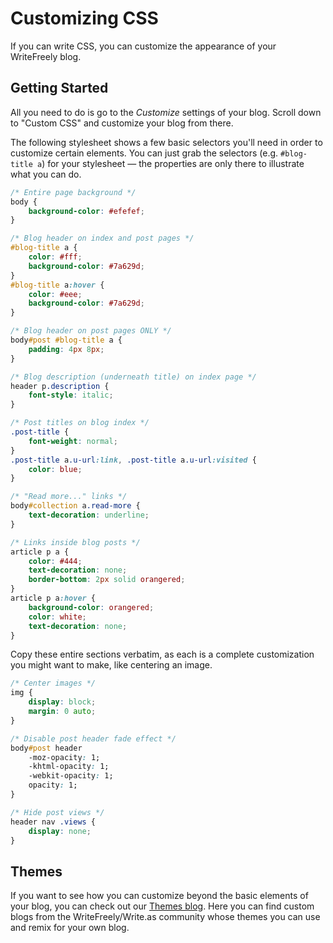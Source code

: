 # Customizing CSS

If you can write CSS, you can customize the appearance of your WriteFreely blog.

## Getting Started

All you need to do is go to the _Customize_ settings of your blog. Scroll down to "Custom CSS" and customize your blog from there.

The following stylesheet shows a few basic selectors you'll need in order to customize certain elements. You can just grab the selectors (e.g. `#blog-title a`) for your stylesheet — the properties are only there to illustrate what you can do.

```css
/* Entire page background */
body {
    background-color: #efefef;
}

/* Blog header on index and post pages */
#blog-title a {
    color: #fff;
    background-color: #7a629d;
}
#blog-title a:hover {
    color: #eee;
    background-color: #7a629d;
}

/* Blog header on post pages ONLY */
body#post #blog-title a {
    padding: 4px 8px;
}

/* Blog description (underneath title) on index page */
header p.description {
    font-style: italic;
}

/* Post titles on blog index */
.post-title {
    font-weight: normal;
}
.post-title a.u-url:link, .post-title a.u-url:visited {
    color: blue;
}

/* "Read more..." links */
body#collection a.read-more {
    text-decoration: underline;
}

/* Links inside blog posts */
article p a {
    color: #444;
    text-decoration: none;
    border-bottom: 2px solid orangered;
}
article p a:hover {
    background-color: orangered;
    color: white;
    text-decoration: none;
}
```

Copy these entire sections verbatim, as each is a complete customization you might want to make, like centering an image.

```css
/* Center images */
img {
    display: block;
    margin: 0 auto;
}

/* Disable post header fade effect */
body#post header
    -moz-opacity: 1;
    -khtml-opacity: 1;
    -webkit-opacity: 1;
    opacity: 1;
}

/* Hide post views */
header nav .views {
    display: none;
}

```

## Themes

If you want to see how you can customize beyond the basic elements of your blog, you can check out our [Themes blog](https://write.as/themes). Here you can find custom blogs from the WriteFreely/Write.as community whose themes you can use and remix for your own blog.
